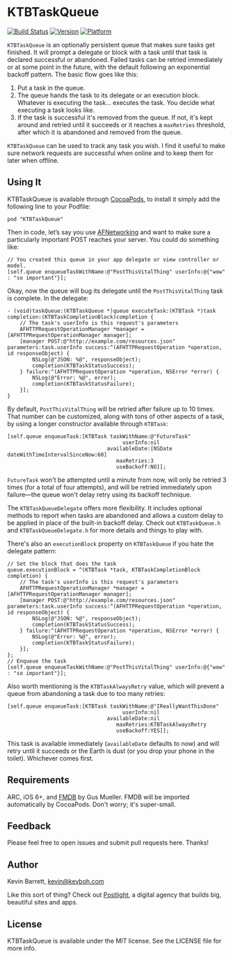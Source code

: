 # KTBTaskQueue

[![Build Status](https://travis-ci.org/kevboh/KTBTaskQueue.png?branch=master)](https://travis-ci.org/kevboh/KTBTaskQueue)
[![Version](http://cocoapod-badges.herokuapp.com/v/KTBTaskQueue/badge.png)](http://cocoadocs.org/docsets/KTBTaskQueue)
[![Platform](http://cocoapod-badges.herokuapp.com/p/KTBTaskQueue/badge.png)](http://cocoadocs.org/docsets/KTBTaskQueue)

`KTBTaskQueue` is an optionally persistent queue that makes sure tasks get finished. It will prompt a delegate or block with a task until that task is declared successful or abandoned. Failed tasks can be retried immediately or at some point in the future, with the default following an exponential backoff pattern. The basic flow goes like this:

1. Put a task in the queue.
2. The queue hands the task to its delegate or an execution block. Whatever is executing the task... executes the task. You decide what executing a task looks like.
3. If the task is successful it's removed from the queue. If not, it's kept around and retried until it succeeds or it reaches a `maxRetries` threshold, after which it is abandoned and removed from the queue.

`KTBTaskQueue` can be used to track any task you wish. I find it useful to make sure network requests are successful when online and to keep them for later when offline.

## Using It

KTBTaskQueue is available through [CocoaPods](http://cocoapods.org), to install
it simply add the following line to your Podfile:

    pod "KTBTaskQueue"

Then in code, let’s say you use [AFNetworking](https://github.com/AFNetworking/AFNetworking) and want to make sure a particularly important POST reaches your server. You could do something like:

```
// You created this queue in your app delegate or view controller or model.
[self.queue enqueueTaskWithName:@"PostThisVitalThing" userInfo:@{"wow" : "so important"}];
```

Okay, now the queue will bug its delegate until the `PostThisVitalThing` task is complete. In the delegate:

```
- (void)taskQueue:(KTBTaskQueue *)queue executeTask:(KTBTask *)task completion:(KTBTaskCompletionBlock)completion {
    // The task's userInfo is this request's parameters
    AFHTTPRequestOperationManager *manager = [AFHTTPRequestOperationManager manager];
    [manager POST:@"http://example.com/resources.json" parameters:task.userInfo success:^(AFHTTPRequestOperation *operation, id responseObject) {
        NSLog(@"JSON: %@", responseObject);
        completion(KTBTaskStatusSuccess);
    } failure:^(AFHTTPRequestOperation *operation, NSError *error) {
        NSLog(@"Error: %@", error);
        completion(KTBTaskStatusFailure);
    }];
}
```

By default, `PostThisVitalThing` will be retried after failure up to 10 times. That number can be customized, along with tons of other aspects of a task, by using a longer constructor available through `KTBTask`:

```
[self.queue enqueueTask:[KTBTask taskWithName:@"FutureTask"
                                     userInfo:nil
                                availableDate:[NSDate dateWithTimeIntervalSinceNow:60]
                                   maxRetries:3
                                   useBackoff:NO]];
```

`FutureTask` won't be attempted until a minute from now, will only be retried 3 times (for a total of four attempts), and will be retried immediately upon failure—the queue won't delay retry using its backoff technique.

The `KTBTaskQueueDelegate` offers more flexibility. It includes optional methods to report when tasks are abandoned and allows a custom delay to be applied in place of the built-in backoff delay. Check out `KTBTaskQueue.h` and `KTBTaskQueueDelegate.h` for more details and things to play with.

There's also an `executionBlock` property on `KTBTaskQueue` if you hate the delegate pattern:

```
// Set the block that does the task
queue.executionBlock = ^(KTBTask *task, KTBTaskCompletionBlock completion) {
    // The task's userInfo is this request's parameters
    AFHTTPRequestOperationManager *manager = [AFHTTPRequestOperationManager manager];
    [manager POST:@"http://example.com/resources.json" parameters:task.userInfo success:^(AFHTTPRequestOperation *operation, id responseObject) {
        NSLog(@"JSON: %@", responseObject);
        completion(KTBTaskStatusSuccess);
    } failure:^(AFHTTPRequestOperation *operation, NSError *error) {
        NSLog(@"Error: %@", error);
        completion(KTBTaskStatusFailure);
    }];
};
// Enqueue the task
[self.queue enqueueTaskWithName:@"PostThisVitalThing" userInfo:@{"wow" : "so important"}];
```

Also worth mentioning is the `KTBTaskAlwaysRetry` value, which will prevent a queue from abandoning a task due to too many retries:

```
[self.queue enqueueTask:[KTBTask taskWithName:@"IReallyWantThisDone"
                                     userInfo:nil
                                availableDate:nil
                                   maxRetries:KTBTaskAlwaysRetry
                                   useBackoff:YES]];
```

This task is available immediately (`availableDate` defaults to now) and will retry until it succeeds or the Earth is dust (or you drop your phone in the toilet). Whichever comes first.

## Requirements

ARC, iOS 6+, and [FMDB](https://github.com/ccgus/fmdb) by Gus Mueller. FMDB will be imported automatically by CocoaPods. Don't worry; it's super-small.

## Feedback

Please feel free to open issues and submit pull requests here. Thanks!

## Author

Kevin Barrett, kevin@kevboh.com

Like this sort of thing? Check out [Postlight](https://www.postlight.com), a digital agency that builds big, beautiful sites and apps.

## License

KTBTaskQueue is available under the MIT license. See the LICENSE file for more info.
